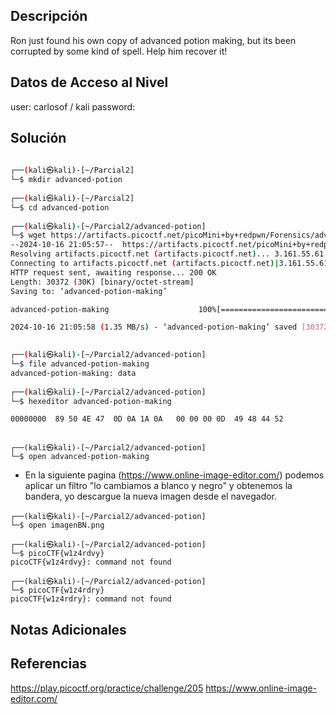 ## Descripción 
Ron just found his own copy of advanced potion making, but its been corrupted by some kind of spell. Help him recover it!
## Datos de Acceso al Nivel
user: carlosof / kali
password:

## Solución
```bash
                                                                                                                                                                      
┌──(kali㉿kali)-[~/Parcial2]
└─$ mkdir advanced-potion
                                                                                                                                                                      
┌──(kali㉿kali)-[~/Parcial2]
└─$ cd advanced-potion 
                                                                                                                                                                      
┌──(kali㉿kali)-[~/Parcial2/advanced-potion]
└─$ wget https://artifacts.picoctf.net/picoMini+by+redpwn/Forensics/advanced-potion-making/advanced-potion-making
--2024-10-16 21:05:57--  https://artifacts.picoctf.net/picoMini+by+redpwn/Forensics/advanced-potion-making/advanced-potion-making
Resolving artifacts.picoctf.net (artifacts.picoctf.net)... 3.161.55.61, 3.161.55.64, 3.161.55.26, ...
Connecting to artifacts.picoctf.net (artifacts.picoctf.net)|3.161.55.61|:443... connected.
HTTP request sent, awaiting response... 200 OK
Length: 30372 (30K) [binary/octet-stream]
Saving to: ‘advanced-potion-making’

advanced-potion-making                    100%[===================================================================================>]  29.66K  --.-KB/s    in 0.02s   

2024-10-16 21:05:58 (1.35 MB/s) - ‘advanced-potion-making’ saved [30372/30372]

                                                                                                                                                                      
┌──(kali㉿kali)-[~/Parcial2/advanced-potion]
└─$ file advanced-potion-making                                                                                                                
advanced-potion-making: data
                                                                                                                                                                      
┌──(kali㉿kali)-[~/Parcial2/advanced-potion]
└─$ hexeditor advanced-potion-making 

```

```bash
00000000  89 50 4E 47  0D 0A 1A 0A   00 00 00 0D  49 48 44 52                                                                                         .PNG........IHDR
```

```
                                                                                                                                                                      
┌──(kali㉿kali)-[~/Parcial2/advanced-potion]
└─$ open advanced-potion-making     
```

- En la siguiente pagina (https://www.online-image-editor.com/) podemos aplicar un filtro "lo cambiamos a blanco y negro" y obtenemos la bandera, yo descargue la nueva imagen desde el navegador.

```
┌──(kali㉿kali)-[~/Parcial2/advanced-potion]
└─$ open imagenBN.png          
                                                                                                                                                                      
┌──(kali㉿kali)-[~/Parcial2/advanced-potion]
└─$ picoCTF{w1z4rdvy}               
picoCTF{w1z4rdvy}: command not found
                                                                                                                                                                      
┌──(kali㉿kali)-[~/Parcial2/advanced-potion]
└─$ picoCTF{w1z4rdry}
picoCTF{w1z4rdry}: command not found

```

## Notas Adicionales


## Referencias 
https://play.picoctf.org/practice/challenge/205
https://www.online-image-editor.com/